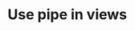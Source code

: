 <!-- ======================================================================
--- Search engine
title:          Use pipe in views
keywords:       configuration
description:    Use pipe in views.
--- Menu system
order:          30
text:           Pipe
hidden:         false
umbel:          false
--- Page properties
id:             
document:       
layout:         layout-2-left
$-left:         #side-menu
searchable:     true
--- Side menu
side-menu-root:     /documentation
side-menu-header:   Documentation
side-menu-top:      Installation
side-menu-depth:    2
======================================================================= -->

# Use pipe in views
